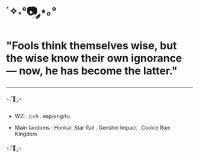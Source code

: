 <img src="https://komarev.com/ghpvc/?username=S-sangre-e&style=flat-square&violet=violet" alt=""/>

<h1>
                ˙✧˖°📷 ༘⋆｡°

  "Fools think themselves wise, but the wise know their own ignorance — now, he has become the latter."
</h1>
 
</h1>

---
⋆.˚📘༘⋆

- W2i . c+h . esp/eng/ru

- Main fandoms : Honkai: Star Rail . Genshin Impact . Cookie Run: Kingdom 

⋆.˚📘༘⋆
